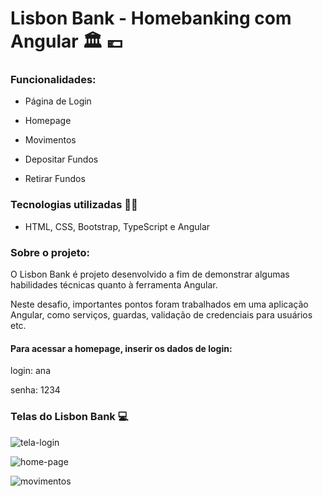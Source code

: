 # Lisbon Bank - Homebanking com Angular :classical_building: :euro:

### Funcionalidades:

+ Página de Login

+ Homepage

+ Movimentos

+ Depositar Fundos

+ Retirar Fundos

### Tecnologias utilizadas :woman_technologist:

+ HTML, CSS, Bootstrap, TypeScript e Angular


### Sobre o projeto:


O Lisbon Bank é projeto desenvolvido a fim de demonstrar algumas habilidades técnicas quanto à ferramenta Angular.

Neste desafio, importantes pontos foram trabalhados em uma aplicação Angular, como serviços, guardas, validação de credenciais para usuários etc.


#### Para acessar a homepage, inserir os dados de login:
login: ana

senha: 1234


### Telas do Lisbon Bank :computer:

![tela-login](https://user-images.githubusercontent.com/101260452/216828707-d830ddad-5833-488c-8090-68111959336a.png)

![home-page](https://user-images.githubusercontent.com/101260452/216828818-bc323ad4-9afd-449e-adcf-91750f216e10.png)

![movimentos](https://user-images.githubusercontent.com/101260452/216828867-edb36b1b-bb2a-4f22-a731-efeab1801bd8.png)
